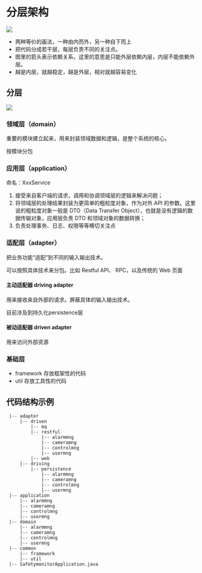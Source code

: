 # 分层架构

![](https://static001.geekbang.org/resource/image/a0/3b/a06f0ee50ca2ce313832734b79373f3b.jpg?wh=3591x1768)

* 两种等价的画法，一种由内而外，另一种自下而上
* 把代码分成若干层，每层负责不同的关注点。
* 图里的箭头表示依赖关系，这里的意思是只能外层依赖内层，内层不能依赖外层。
* 越是内层，就越稳定，越是外层，相对就越容易变化

## 分层

![](https://static001.geekbang.org/resource/image/5d/ae/5d1e1752b444bc1055867c977d6f71ae.jpg?wh=2900x1714)

###  领域层（domain）

重要的模块建立起来，用来封装领域数据和逻辑，是整个系统的核心。

按模块分包

### 应用层（application）

命名：XxxService

1. 接受来自客户端的请求，调用和协调领域层的逻辑来解决问题；
2. 将领域层的处理结果封装为更简单的粗粒度对象，作为对外 API 的参数。这里说的粗粒度对象一般是 DTO（Data Transfer Object），也就是没有逻辑的数据传输对象，应用层负责 DTO 和领域对象的数据转换；
3. 负责处理事务、日志、权限等等横切关注点

### 适配层（adapter）

把业务功能“适配”到不同的输入输出技术。

可以按照具体技术来分包。比如 Restful API、 RPC，以及传统的 Web 页面

#### 主动适配器 driving adapter

用来接收来自外部的请求。屏蔽具体的输入输出技术。

目前涉及到持久化persistence层

#### 被动适配器 driven adapter

用来访问外部资源

### 基础层

* framework 存放框架性的代码
* util 存放工具性的代码

## 代码结构示例

```
 |-- adapter
     |-- driven
         |-- mq
         |-- restful
             |-- alarmmng
             |-- cameramng
             |-- controlmng
             |-- usermng
         |-- web
     |-- driving
         |-- persistence
             |-- alarmmng
             |-- cameramng
             |-- controlmng
             |-- usermng
 |-- application
     |-- alarmmng
     |-- cameramng
     |-- controlmng
     |-- usermng
 |-- domain
     |-- alarmmng
     |-- cameramng
     |-- controlmng
     |-- usermng
 |-- common
     |-- framework
     |-- util
 |-- SafetymonitorApplication.java

```
